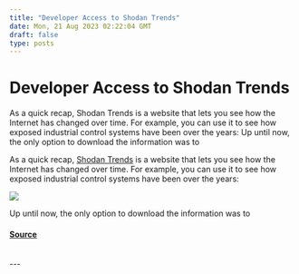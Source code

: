 ```yaml
---
title: "Developer Access to Shodan Trends"
date: Mon, 21 Aug 2023 02:22:04 GMT
draft: false
type: posts
---
```

# Developer Access to Shodan Trends





As a quick recap, Shodan Trends is a website that lets you see how the Internet has changed over time. For example, you can use it to see how exposed industrial control systems have been over the years: Up until now, the only option to download the information was to

As a quick recap, [Shodan Trends](https://trends.shodan.io) is a website that lets you see how the Internet has changed over time. For example, you can use it to see how exposed industrial control systems have been over the years:

![](https://blog.shodan.io/content/images/2023/08/trends-ics.png)

Up until now, the only option to download the information was to

#### [Source](https://blog.shodan.io/developer-access-to-shodan-trends/)

<br/>
---
